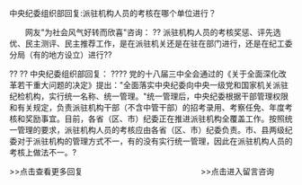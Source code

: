 中央纪委组织部回复:派驻机构人员的考核在哪个单位进行？










　　网友"为社会风气好转而欣喜"咨询： ??
派驻机构人员的考核奖惩、评先选优、民主测评、民主推荐工作，是在派驻机关还是在驻在部门进行，还是在纪工委分局（有的地方设立）进行??　　

?? ?? 中央纪委组织部回复： ????
党的十八届三中全会通过的《关于全面深化改革若干重大问题的决定》提出："全面落实中央纪委向中央一级党和国家机关派驻纪检机构，实行统一名称、统一管理。"统一管理后，中央纪委根据干部管理权限和有关规定，负责派驻机构干部（不含中管干部）的招考录用、考察任免、年度考核和奖励事宜。目前，各省（区、市）纪委正在推进派驻机构全覆盖工作。按照统一管理的要求，派驻机构人员的考核应由各省（区、市）纪委负责。市、县两级纪委对于派驻机构的管理方式不一，有的没有实行统一管理，因此在派驻机构人员的考核上做法不一。?


\>\>点击查看更多回复　　　　　　　　　　　　　　　\>\>点击进入留言咨询

